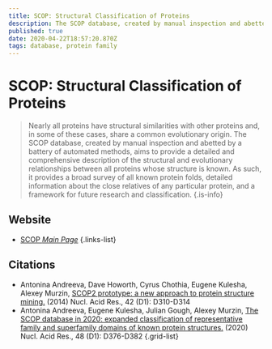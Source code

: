 ```yaml
---
title: SCOP: Structural Classification of Proteins
description: The SCOP database, created by manual inspection and abetted by a battery of automated methods, aims to provide a detailed and comprehensive description of the structural and evolutionary relationships between all proteins whose structure is known.
published: true
date: 2020-04-22T18:57:20.870Z
tags: database, protein family
---
```


# SCOP: Structural Classification of Proteins

> Nearly all proteins have structural similarities with other proteins and, in some of these cases, share a common evolutionary origin. The SCOP database, created by manual inspection and abetted by a battery of automated methods, aims to provide a detailed and comprehensive description of the structural and evolutionary relationships between all proteins whose structure is known. As such, it provides a broad survey of all known protein folds, detailed information about the close relatives of any particular protein, and a framework for future research and classification.
{.is-info}



## Website

- [SCOP *Main Page*](http://scop2.mrc-lmb.cam.ac.uk/)
{.links-list}

## Citations

- Antonina Andreeva, Dave Howorth, Cyrus Chothia, Eugene Kulesha, Alexey Murzin, [SCOP2 prototype: a new approach to protein structure mining.](https://academic.oup.com/nar/article/42/D1/D310/1063048) (2014) Nucl. Acid Res., 42 (D1): D310-D314
- Antonina Andreeva, Eugene Kulesha, Julian Gough, Alexey Murzin, [The SCOP database in 2020: expanded classification of representative family and superfamily domains of known protein structures.](https://academic.oup.com/nar/article/48/D1/D376/5625529) (2020) Nucl. Acid Res., 48 (D1): D376-D382
{.grid-list}